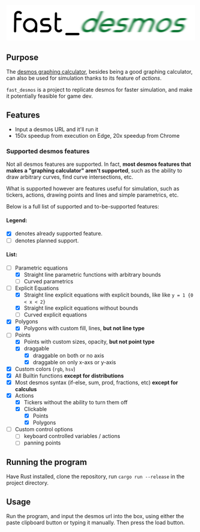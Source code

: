![logo](logo.png)

## Purpose

The [desmos graphing calculator](https://www.desmos.com/), besides being a good graphing calculator, can also be used
for simulation thanks to its feature of *actions*.

`fast_desmos` is a project to replicate desmos for faster simulation, and make it potentially feasible for game dev.

## Features

- Input a desmos URL and it'll run it
- 150x speedup from execution on Edge, 20x speedup from Chrome

### Supported desmos features

Not all desmos features are supported. In fact, **most desmos features that makes a "graphing calculator" aren't
supported**, such as the ability to draw arbitrary curves, find curve intersections, etc.

What is supported however are features useful for simulation, such as tickers, actions, drawing points and lines and
simple parametrics, etc.

Below is a full list of supported and to-be-supported features:

#### Legend:

- [x] denotes already supported feature.
- [ ] denotes planned support.

#### List:

- [ ] Parametric equations
    - [x] Straight line parametric functions with arbitrary bounds
    - [ ] Curved parametrics
- [ ] Explicit Equations
    - [x] Straight line explicit equations with explicit bounds, like like `y = 1 {0 < x < 2}`
    - [x] Straight line explicit equations without bounds
    - [ ] Curved explicit equations
- [x] Polygons
    - [x] Polygons with custom fill, lines, **but not line type**
- [ ] Points
    - [x] Points with custom sizes, opacity, **but not point type**
    - [x] draggable
        - [x] draggable on both or no axis
        - [x] draggable on only x-axs or y-axis
- [x] Custom colors (`rgb`, `hsv`)
- [x] All Builtin functions **except for distributions**
- [x] Most desmos syntax (if-else, sum, prod, fractions, etc) **except for calculus**
- [x] Actions
    - [x] Tickers without the ability to turn them off
    - [x] Clickable
        - [x] Points
        - [x] Polygons
- [ ] Custom control options
    - [ ] keyboard controlled variables / actions
    - [ ] panning points

## Running the program

Have Rust installed, clone the repository, run `cargo run --release` in the project directory.

## Usage

Run the program, and input the desmos url into the box, using either the paste clipboard button or typing it manually.
Then press the load button.